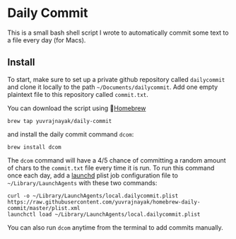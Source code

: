 # Daily Commit

This is a small bash shell script I wrote to automatically commit some text to a file every day (for Macs). 

## Install

To start, make sure to set up a private github repository called `dailycommit` and clone it locally to the path `~/Documents/dailycommit`. Add one empty plaintext file to this repository called `commit.txt`.

You can download the script using 🍺[Homebrew](https://brew.sh/)
```
brew tap yuvrajnayak/daily-commit
```
and install the daily commit command `dcom`:
```
brew install dcom
```
The `dcom` command will have a 4/5 chance of committing a random amount of chars to the `commit.txt` file every time it is run. To run this command once each day, add a [launchd](https://developer.apple.com/library/archive/documentation/MacOSX/Conceptual/BPSystemStartup/Chapters/CreatingLaunchdJobs.html) plist job configuration file to `~/Library/LaunchAgents` with these two commands:
```
curl -o ~/Library/LaunchAgents/local.dailycommit.plist https://raw.githubusercontent.com/yuvrajnayak/homebrew-daily-commit/master/plist.xml
launchctl load ~/Library/LaunchAgents/local.dailycommit.plist
```
You can also run `dcom` anytime from the terminal to add commits manually.